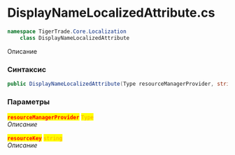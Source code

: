 
# DisplayNameLocalizedAttribute.cs
```csharp
namespace TigerTrade.Core.Localization  
    class DisplayNameLocalizedAttribute
```

Описание

### Синтаксис
```csharp
public DisplayNameLocalizedAttribute(Type resourceManagerProvider, string resourceKey)
```

### Параметры  
<mark style="color:red;">**`resourceManagerProvider`**</mark> <mark style="color:orange;">`Type`</mark>  
 *Описание*  
  
<mark style="color:red;">**`resourceKey`**</mark> <mark style="color:orange;">`string`</mark>  
 *Описание*  
  

                    
                    